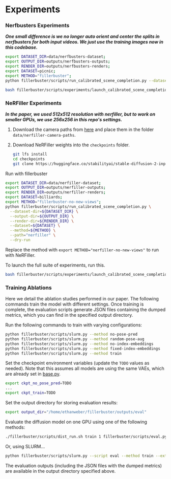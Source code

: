 # Experiments

### Nerfbusters Experiments

***One small difference is we no longer auto orient and center the splits in nerfbusters for both input videos. We just use the training images now in this codebase.***

```bash
export DATASET_DIR=data/nerfbusters-dataset;
export OUTPUT_DIR=outputs/nerfbusters-outputs;
export RENDER_DIR=outputs/nerfbusters-renders;
export DATASET=picnic;
export METHOD="fillerbuster";
python fillerbuster/scripts/run_calibrated_scene_completion.py --dataset-dir=${DATASET_DIR} --output-dir=${OUTPUT_DIR} --render-dir=${RENDER_DIR} --dataset=${DATASET} --method=${METHOD} --dry-run
```

```bash
bash fillerbuster/scripts/experiments/launch_calibrated_scene_completion_nerfbusters.sh
```

### NeRFiller Experiments

***In the paper, we used 512x512 resolution with nerfiller, but to work on smaller GPUs, we use 256x256 in this repo's settings.***

1. Download the camera paths from [here](https://drive.google.com/drive/folders/1ZIZMk1XdAkV6UrRliQAhfaG3OEDevmV6?usp=sharing) and place them in the folder `data/nerfiller-camera-paths`.

2. Download NeRFiller weights into the `checkpoints` folder.

    ```bash
    git lfs install
    cd checkpoints
    git clone https://huggingface.co/stabilityai/stable-diffusion-2-inpainting
    ```

Run with fillerbuster

```bash
export DATASET_DIR=data/nerfiller-dataset;
export OUTPUT_DIR=outputs/nerfiller-outputs;
export RENDER_DIR=outputs/nerfiller-renders;
export DATASET=billiards;
export METHOD="fillerbuster-no-new-views";
python fillerbuster/scripts/run_calibrated_scene_completion.py \
  --dataset-dir=${DATASET_DIR} \
  --output-dir=${OUTPUT_DIR} \
  --render-dir=${RENDER_DIR} \
  --dataset=${DATASET} \
  --method=${METHOD} \
  --path="nerfiller" \
  --dry-run
```

Replace the method with `export METHOD="nerfiller-no-new-views"` to run with NeRFiller.

To launch the full suite of experiments, run this.

```bash
bash fillerbuster/scripts/experiments/launch_calibrated_scene_completion_nerfiller.sh
```

### Training Ablations

Here we detail the ablation studies performed in our paper. The following commands train the model with different settings. Once training is complete, the evaluation scripts generate JSON files containing the dumped metrics, which you can find in the specified output directory.

Run the following commands to train with varying configurations:

```bash
python fillerbuster/scripts/slurm.py --method no-pose-pred
python fillerbuster/scripts/slurm.py --method random-pose-aug
python fillerbuster/scripts/slurm.py --method no-index-embeddings
python fillerbuster/scripts/slurm.py --method fixed-index-embeddings
python fillerbuster/scripts/slurm.py --method train
```

Set the checkpoint environment variables (update the `TODO` values as needed). Note that this assumes all models are using the same VAEs, which are already set in [base.py](fillerbuster/configs/base.py).

```bash
export ckpt_no_pose_pred=TODO
...
export ckpt_train=TODO
```

Set the output directory for storing evaluation results:

```bash
export output_dir="/home/ethanweber/fillerbuster/outputs/eval"
```

Evaluate the diffusion model on one GPU using one of the following methods:

```bash
./fillerbuster/scripts/dist_run.sh train 1 fillerbuster/scripts/eval.py "--checkpoint=${ckpt_train} --output_dir=${output_dir}/train --global-seed=0"
```

Or, using SLURM...

```bash
python fillerbuster/scripts/slurm.py --script eval --method train --extra="--checkpoint=${ckpt_train} --output_dir=${output_dir}/train --global-seed=0" --nodes 1 --gpus-per-node 1
```

The evaluation outputs (including the JSON files with the dumped metrics) are available in the output directory specified above.